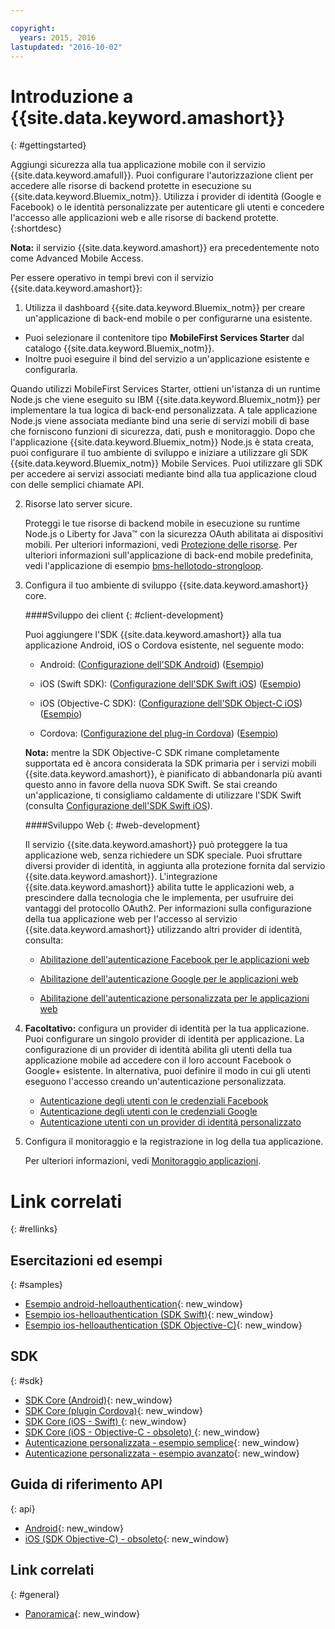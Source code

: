 ```yaml
---

copyright:
  years: 2015, 2016
lastupdated: "2016-10-02"
---
```



# Introduzione a {{site.data.keyword.amashort}}
{: #gettingstarted}


Aggiungi sicurezza alla tua applicazione mobile con il servizio {{site.data.keyword.amafull}}. Puoi configurare l'autorizzazione client per accedere alle risorse di backend protette in esecuzione su {{site.data.keyword.Bluemix_notm}}. Utilizza i provider di identità (Google e Facebook) o le identità personalizzate per autenticare gli utenti e concedere l'accesso alle applicazioni web e alle risorse di backend protette.
{:shortdesc}

**Nota:** il servizio {{site.data.keyword.amashort}} era precedentemente noto come Advanced Mobile Access.


Per essere operativo in tempi brevi con il servizio {{site.data.keyword.amashort}}:

1. Utilizza il dashboard {{site.data.keyword.Bluemix_notm}} per creare un'applicazione di back-end mobile o per configurarne una esistente.
  - Puoi selezionare il contenitore tipo **MobileFirst Services Starter** dal catalogo {{site.data.keyword.Bluemix_notm}}.
  - Inoltre puoi eseguire il bind del servizio a un'applicazione esistente e configurarla.

   Quando utilizzi MobileFirst Services Starter, ottieni un'istanza di un runtime Node.js che viene eseguito su IBM {{site.data.keyword.Bluemix_notm}} per implementare la tua logica di back-end personalizzata. A tale applicazione Node.js viene associata mediante bind una serie di servizi mobili di base che forniscono funzioni di sicurezza, dati, push e monitoraggio. Dopo che l'applicazione {{site.data.keyword.Bluemix_notm}} Node.js è stata creata, puoi configurare il tuo ambiente di sviluppo e iniziare a utilizzare
gli SDK {{site.data.keyword.Bluemix_notm}} Mobile Services. Puoi utilizzare gli SDK per accedere ai servizi associati mediante bind alla tua applicazione cloud con delle semplici chiamate API.
  
2. Risorse lato server sicure.

   Proteggi le tue risorse di backend mobile in esecuzione su runtime Node.js o Liberty for Java&trade; con la sicurezza OAuth abilitata ai dispositivi mobili. Per ulteriori informazioni, vedi [Protezione delle risorse](protecting-resources.html).
   Per ulteriori informazioni sull'applicazione di back-end mobile predefinita, vedi l'applicazione di esempio [bms-hellotodo-strongloop](https://github.com/ibm-bluemix-mobile-services/bms-hellotodo-strongloop).

3. Configura il tuo ambiente di sviluppo {{site.data.keyword.amashort}} core.
   
	####Sviluppo dei client
   {: #client-development}
   
	Puoi aggiungere l'SDK {{site.data.keyword.amashort}} alla tua applicazione Android, iOS o Cordova esistente, nel seguente modo: 
   * Android: ([Configurazione dell'SDK Android](getting-started-android.html)) ([Esempio](https://github.com/ibm-bluemix-mobile-services/bms-samples-android-helloauthentication))
  
   * iOS (Swift SDK): ([Configurazione dell'SDK Swift iOS](getting-started-ios-swift-sdk.html))
      ([Esempio](https://github.com/ibm-bluemix-mobile-services/bms-samples-swift-helloauthentication))
  
   * iOS (Objective-C SDK): ([Configurazione dell'SDK Object-C iOS](getting-started-ios.html)) ([Esempio](https://github.com/ibm-bluemix-mobile-services/bms-samples-ios-helloauthentication))

   * Cordova: ([Configurazione del plug-in Cordova](getting-started-cordova.html)) ([Esempio](https://github.com/ibm-bluemix-mobile-services/bms-samples-cordova-helloauthentication))
   
   **Nota:** mentre la SDK Objective-C SDK rimane completamente supportata ed è ancora considerata la SDK primaria per i servizi mobili {{site.data.keyword.amashort}}, è pianificato di abbandonarla più avanti questo anno in favore della nuova SDK Swift. Se stai creando un'applicazione, ti consigliamo caldamente di utilizzare l'SDK Swift (consulta [Configurazione dell'SDK Swift iOS](getting-started-ios-swift-sdk.html)).

	####Sviluppo Web
   {: #web-development}

   Il servizio {{site.data.keyword.amashort}} può proteggere la tua applicazione web, senza richiedere un SDK speciale. Puoi sfruttare diversi provider di identità, in aggiunta alla protezione fornita dal servizio {{site.data.keyword.amashort}}. L'integrazione {{site.data.keyword.amashort}} abilita tutte le applicazioni web, a prescindere dalla tecnologia che le implementa, per usufruire dei vantaggi del protocollo OAuth2. Per informazioni sulla configurazione della tua applicazione web per l'accesso al servizio {{site.data.keyword.amashort}} utilizzando altri provider di identità, consulta:

    * [Abilitazione dell'autenticazione Facebook per le applicazioni web ](facebook-auth-web.html)
              
    * [Abilitazione dell'autenticazione Google per le applicazioni web ](google-auth-web.html)
              
    * [Abilitazione dell'autenticazione personalizzata per le applicazioni web ](custom-auth-web.html)
              
4. **Facoltativo:** configura un provider di identità per la tua applicazione. Puoi configurare un singolo provider di identità per applicazione. La configurazione di un provider di identità abilita gli utenti della tua applicazione mobile ad accedere con il loro             account Facebook o Google+ esistente. In alternativa, puoi definire il modo in cui gli utenti eseguono l'accesso creando
             un'autenticazione personalizzata.
   * [Autenticazione degli utenti con le credenziali Facebook](facebook-auth-overview.html)
   * [Autenticazione degli utenti con le credenziali Google](google-auth-overview.html)
   * [Autenticazione utenti con un provider di identità personalizzato](custom-auth.html)

5. Configura il monitoraggio e la registrazione in log della tua applicazione.

    Per ulteriori informazioni, vedi [Monitoraggio applicazioni](app-monitoring.html).

# Link correlati
{: #rellinks}

## Esercitazioni ed esempi
{: #samples}
* [Esempio android-helloauthentication](https://github.com/ibm-bluemix-mobile-services/bms-samples-android-helloauthentication){: new_window}
* [Esempio ios-helloauthentication (SDK Swift)](https://github.com/ibm-bluemix-mobile-services/bms-samples-swift-helloauthentication){: new_window}
* [Esempio ios-helloauthentication (SDK Objective-C)](https://github.com/ibm-bluemix-mobile-services/bms-samples-ios-helloauthentication){: new_window}

## SDK
{: #sdk}
* [SDK Core (Android)](https://github.com/ibm-bluemix-mobile-services/bms-clientsdk-android-core){: new_window}
* [SDK Core (plugin Cordova)](https://github.com/ibm-bluemix-mobile-services/bms-clientsdk-cordova-plugin-core){: new_window}
* [SDK Core (iOS - Swift) ](https://github.com/ibm-bluemix-mobile-services/bms-clientsdk-swift-core){: new_window}
* [SDK Core (iOS - Objective-C - obsoleto) ](https://hub.jazz.net/git/bluemixmobilesdk/imf-ios-sdk/archive?revstr=master){: new_window}
* [Autenticazione personalizzata - esempio semplice](https://github.com/ibm-bluemix-mobile-services/bms-mca-custom-identity-provider-sample){: new_window}
* [Autenticazione personalizzata - esempio avanzato](https://github.com/ibm-bluemix-mobile-services/bms-mca-custom-identity-provider-with-user-management){: new_window}

## Guida di riferimento API
{: api}
* [Android](https://console.{DomainName}/docs/api/content/api/mobilefirst/android/core-api-doc/overview-summary.html){: new_window}
* [iOS (SDK Objective-C) - obsoleto](https://console.{DomainName}/docs/api/content/api/mobilefirst/ios/IMFCore_api-doc/html/index.html){: new_window}


## Link correlati
{: #general}
* [Panoramica](overview.html){: new_window}
